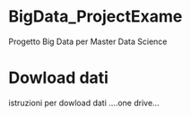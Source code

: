 # BigData_ProjectExame
Progetto Big Data per Master Data Science

# Dowload dati
istruzioni per dowload dati ....one drive...